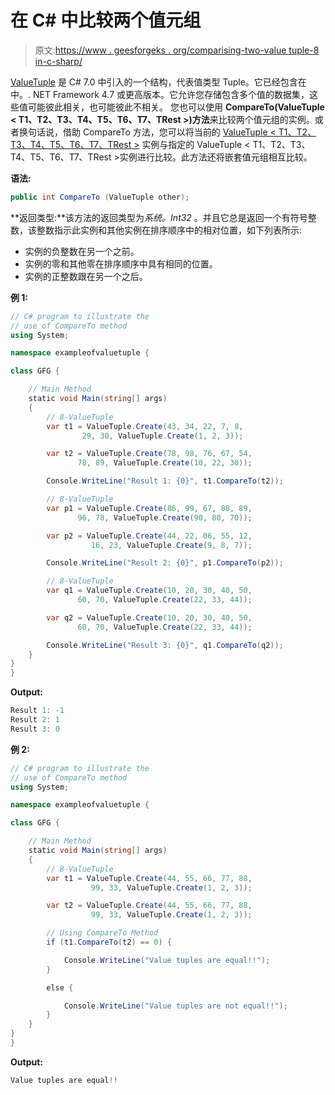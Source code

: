 # 在 C# 中比较两个值元组

> 原文:[https://www . geesforgeks . org/comparising-two-value tuple-8 in-c-sharp/](https://www.geeksforgeeks.org/comparing-two-valuetuple-8-in-c-sharp/)

[ValueTuple](https://www.geeksforgeeks.org/valuetuple-in-c-sharp/) 是 C# 7.0 中引入的一个结构，代表值类型 Tuple。它已经包含在中。. NET Framework 4.7 或更高版本。它允许您存储包含多个值的数据集，这些值可能彼此相关，也可能彼此不相关。
您也可以使用 **CompareTo(ValueTuple < T1、T2、T3、T4、T5、T6、T7、TRest >)方法**来比较两个值元组的实例。或者换句话说，借助 CompareTo 方法，您可以将当前的 [ValueTuple < T1、T2、T3、T4、T5、T6、T7、TRest >](https://www.geeksforgeeks.org/c-sharp-valuetuple-8-struct/) 实例与指定的 ValueTuple < T1、T2、T3、T4、T5、T6、T7、TRest >实例进行比较。此方法还将嵌套值元组相互比较。

**语法:**

```cs
public int CompareTo (ValueTuple other);

```

**返回类型:**该方法的返回类型为*系统。Int32* 。并且它总是返回一个有符号整数，该整数指示此实例和其他实例在排序顺序中的相对位置，如下列表所示:

*   实例的负整数在另一个之前。
*   实例的零和其他零在排序顺序中具有相同的位置。
*   实例的正整数跟在另一个之后。

**例 1:**

```cs
// C# program to illustrate the 
// use of CompareTo method
using System;

namespace exampleofvaluetuple {

class GFG {

    // Main Method
    static void Main(string[] args)
    {
        // 8-ValueTuple
        var t1 = ValueTuple.Create(43, 34, 22, 7, 8,
                29, 30, ValueTuple.Create(1, 2, 3));

        var t2 = ValueTuple.Create(78, 98, 76, 67, 54,
               78, 89, ValueTuple.Create(10, 22, 30));

        Console.WriteLine("Result 1: {0}", t1.CompareTo(t2));

        // 8-ValueTuple
        var p1 = ValueTuple.Create(86, 99, 67, 88, 89,
               96, 78, ValueTuple.Create(90, 80, 70));

        var p2 = ValueTuple.Create(44, 22, 06, 55, 12, 
                  16, 23, ValueTuple.Create(9, 8, 7));

        Console.WriteLine("Result 2: {0}", p1.CompareTo(p2));

        // 8-ValueTuple
        var q1 = ValueTuple.Create(10, 20, 30, 40, 50,
               60, 70, ValueTuple.Create(22, 33, 44));

        var q2 = ValueTuple.Create(10, 20, 30, 40, 50,
               60, 70, ValueTuple.Create(22, 33, 44));

        Console.WriteLine("Result 3: {0}", q1.CompareTo(q2));
    }
}
}
```

**Output:**

```cs
Result 1: -1
Result 2: 1
Result 3: 0

```

**例 2:**

```cs
// C# program to illustrate the
// use of CompareTo method
using System;

namespace exampleofvaluetuple {

class GFG {

    // Main Method
    static void Main(string[] args)
    {
        // 8-ValueTuple
        var t1 = ValueTuple.Create(44, 55, 66, 77, 88,
                  99, 33, ValueTuple.Create(1, 2, 3));

        var t2 = ValueTuple.Create(44, 55, 66, 77, 88, 
                  99, 33, ValueTuple.Create(1, 2, 3));

        // Using CompareTo Method
        if (t1.CompareTo(t2) == 0) {

            Console.WriteLine("Value tuples are equal!!");
        }

        else {

            Console.WriteLine("Value tuples are not equal!!");
        }
    }
}
}
```

**Output:**

```cs
Value tuples are equal!!

```